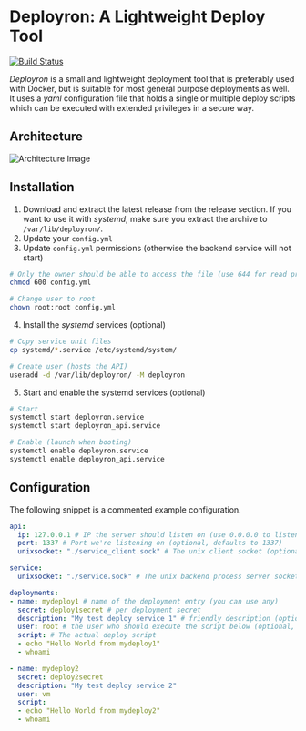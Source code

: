 # Deployron: A Lightweight Deploy Tool
[![Build Status](https://travis-ci.org/Jusonex/deployron.svg?branch=master)](https://travis-ci.org/Jusonex/deployron)

_Deployron_ is a small and lightweight deployment tool that is preferably used with Docker, but is suitable for most general purpose deployments as well.  
It uses a _yaml_ configuration file that holds a single or multiple deploy scripts which can be executed with extended privileges in a secure way.

## Architecture
![Architecture Image](http://i.imgur.com/zCq1YLQ.png)

## Installation
1. Download and extract the latest release from the release section. If you want to use it with _systemd_, make sure you extract the archive to `/var/lib/deployron/`.
2. Update your `config.yml`
3. Update `config.yml` permissions (otherwise the backend service will not start)
  ```bash
  # Only the owner should be able to access the file (use 644 for read privileges by others)
  chmod 600 config.yml

  # Change user to root
  chown root:root config.yml
  ```
4. Install the _systemd_ services (optional)
  ```bash
  # Copy service unit files
  cp systemd/*.service /etc/systemd/system/

  # Create user (hosts the API)
  useradd -d /var/lib/deployron/ -M deployron
  ```

5. Start and enable the systemd services (optional)
  ```bash
  # Start
  systemctl start deployron.service
  systemctl start deployron_api.service

  # Enable (launch when booting)
  systemctl enable deployron.service
  systemctl enable deployron_api.service
  ```

## Configuration
The following snippet is a commented example configuration.
```yml
api:
  ip: 127.0.0.1 # IP the server should listen on (use 0.0.0.0 to listen on all interfaces)
  port: 1337 # Port we're listening on (optional, defaults to 1337)
  unixsocket: "./service_client.sock" # The unix client socket (optional)

service:
  unixsocket: "./service.sock" # The unix backend process server socket (optional)

deployments:
- name: mydeploy1 # name of the deployment entry (you can use any)
  secret: deploy1secret # per deployment secret
  description: "My test deploy service 1" # friendly description (optional)
  user: root # the user who should execute the script below (optional, defaults to root)
  script: # The actual deploy script
  - echo "Hello World from mydeploy1"
  - whoami

- name: mydeploy2
  secret: deploy2secret
  description: "My test deploy service 2"
  user: vm
  script:
  - echo "Hello World from mydeploy2"
  - whoami

```
